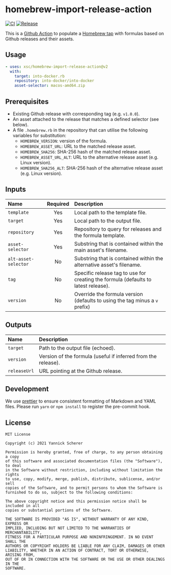 # homebrew-import-release-action

[![CI](https://github.com/xsc/homebrew-import-release-action/workflows/CI/badge.svg)](https://github.com/xsc/homebrew-import-release-action/actions?query=workflow%3ACI)
[![Release](https://img.shields.io/github/v/release/xsc/homebrew-import-release-action?include_prereleases&sort=semver)](https://github.com/xsc/homebrew-import-release-action/releases/latest)

This is a [Github Action][gha] to populate a [Homebrew tap][tap] with formulas
based on Github releases and their assets.

## Usage

```yaml
- uses: xsc/homebrew-import-release-action@v2
  with:
    target: into-docker.rb
    repository: into-docker/into-docker
    asset-selector: macos-amd64.zip
```

## Prerequisites

- Existing Github release with corresponding tag (e.g. `v1.0.0`).
- An asset attached to the release that matches a defined selector (see below).
- A file `.homebrew.rb` in the repository that can utilise the following
  variables for substitution:
  - `HOMEBREW_VERSION`: version of the formula.
  - `HOMEBREW_ASSET_URL`: URL to the matched release asset.
  - `HOMEBREW_SHA256`: SHA-256 hash of the matched release asset.
  - `HOMEBREW_ASSET_URL_ALT`: URL to the alternative release asset (e.g. Linux version).
  - `HOMEBREW_SHA256_ALT`: SHA-256 hash of the alternative release asset (e.g. Linux version).

## Inputs

| Name                 | Required | Description                                                                        |
| :------------------- | :------: | :--------------------------------------------------------------------------------- |
| `template`           |   Yes    | Local path to the template file.                                                   |
| `target`             |   Yes    | Local path to the output file.                                                     |
| `repository`         |   Yes    | Repository to query for releases and the formula template.                         |
| `asset-selector`     |   Yes    | Substring that is contained within the main asset's filename.                      |
| `alt-asset-selector` |    No    | Substring that is contained within the alternative asset's filename.               |
| `tag`                |    No    | Specific release tag to use for creating the formula (defaults to latest release). |
| `version`            |    No    | Override the formula version (defaults to using the tag minus a `v` prefix)        |

## Outputs

| Name         | Description                                                   |
| :----------- | :------------------------------------------------------------ |
| `target`     | Path to the output file (echoed).                             |
| `version`    | Version of the formula (useful if inferred from the release). |
| `releaseUrl` | URL pointing at the Github release.                           |

## Development

We use [prettier][] to ensure consistent formatting of Markdown and YAML files.
Please run `yarn` or `npm install` to register the pre-commit hook.

[gha]: https://help.github.com/en/actions
[tap]: https://docs.brew.sh/Taps
[prettier]: https://prettier.io/

## License

```
MIT License

Copyright (c) 2021 Yannick Scherer

Permission is hereby granted, free of charge, to any person obtaining a copy
of this software and associated documentation files (the "Software"), to deal
in the Software without restriction, including without limitation the rights
to use, copy, modify, merge, publish, distribute, sublicense, and/or sell
copies of the Software, and to permit persons to whom the Software is
furnished to do so, subject to the following conditions:

The above copyright notice and this permission notice shall be included in all
copies or substantial portions of the Software.

THE SOFTWARE IS PROVIDED "AS IS", WITHOUT WARRANTY OF ANY KIND, EXPRESS OR
IMPLIED, INCLUDING BUT NOT LIMITED TO THE WARRANTIES OF MERCHANTABILITY,
FITNESS FOR A PARTICULAR PURPOSE AND NONINFRINGEMENT. IN NO EVENT SHALL THE
AUTHORS OR COPYRIGHT HOLDERS BE LIABLE FOR ANY CLAIM, DAMAGES OR OTHER
LIABILITY, WHETHER IN AN ACTION OF CONTRACT, TORT OR OTHERWISE, ARISING FROM,
OUT OF OR IN CONNECTION WITH THE SOFTWARE OR THE USE OR OTHER DEALINGS IN THE
SOFTWARE.
```
